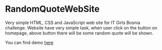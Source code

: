 # RandomQuoteWebSite
Very simple HTML, CSS and JavaScript web site for IT Girls Bosnia challenge. Website have very simple task, when user click on the button on homepage, above button there will be some random quote will be shown.

You can find demo [here](http://itgirlsizazovav.azurewebsites.net/) 
